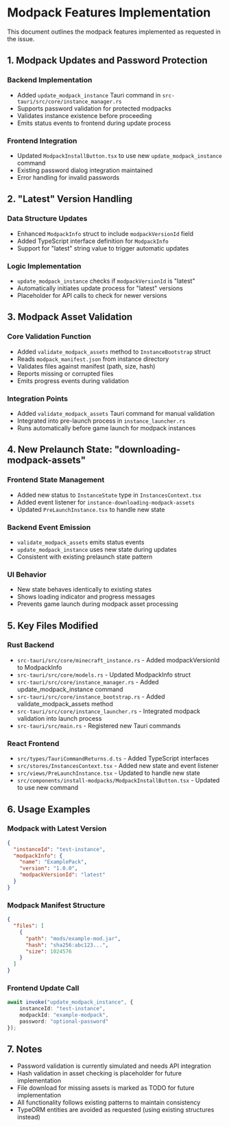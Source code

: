 # Modpack Features Implementation

This document outlines the modpack features implemented as requested in the issue.

## 1. Modpack Updates and Password Protection

### Backend Implementation
- Added `update_modpack_instance` Tauri command in `src-tauri/src/core/instance_manager.rs`
- Supports password validation for protected modpacks
- Validates instance existence before proceeding
- Emits status events to frontend during update process

### Frontend Integration
- Updated `ModpackInstallButton.tsx` to use new `update_modpack_instance` command
- Existing password dialog integration maintained
- Error handling for invalid passwords

## 2. "Latest" Version Handling

### Data Structure Updates
- Enhanced `ModpackInfo` struct to include `modpackVersionId` field
- Added TypeScript interface definition for `ModpackInfo`
- Support for "latest" string value to trigger automatic updates

### Logic Implementation
- `update_modpack_instance` checks if `modpackVersionId` is "latest"
- Automatically initiates update process for "latest" versions
- Placeholder for API calls to check for newer versions

## 3. Modpack Asset Validation

### Core Validation Function
- Added `validate_modpack_assets` method to `InstanceBootstrap` struct
- Reads `modpack_manifest.json` from instance directory
- Validates files against manifest (path, size, hash)
- Reports missing or corrupted files
- Emits progress events during validation

### Integration Points
- Added `validate_modpack_assets` Tauri command for manual validation
- Integrated into pre-launch process in `instance_launcher.rs`
- Runs automatically before game launch for modpack instances

## 4. New Prelaunch State: "downloading-modpack-assets"

### Frontend State Management
- Added new status to `InstanceState` type in `InstancesContext.tsx`
- Added event listener for `instance-downloading-modpack-assets`
- Updated `PreLaunchInstance.tsx` to handle new state

### Backend Event Emission
- `validate_modpack_assets` emits status events
- `update_modpack_instance` uses new state during updates
- Consistent with existing prelaunch state pattern

### UI Behavior
- New state behaves identically to existing states
- Shows loading indicator and progress messages
- Prevents game launch during modpack asset processing

## 5. Key Files Modified

### Rust Backend
- `src-tauri/src/core/minecraft_instance.rs` - Added modpackVersionId to ModpackInfo
- `src-tauri/src/core/models.rs` - Updated ModpackInfo struct
- `src-tauri/src/core/instance_manager.rs` - Added update_modpack_instance command
- `src-tauri/src/core/instance_bootstrap.rs` - Added validate_modpack_assets method
- `src-tauri/src/core/instance_launcher.rs` - Integrated modpack validation into launch process
- `src-tauri/src/main.rs` - Registered new Tauri commands

### React Frontend
- `src/types/TauriCommandReturns.d.ts` - Added TypeScript interfaces
- `src/stores/InstancesContext.tsx` - Added new state and event listener
- `src/views/PreLaunchInstance.tsx` - Updated to handle new state
- `src/components/install-modpacks/ModpackInstallButton.tsx` - Updated to use new command

## 6. Usage Examples

### Modpack with Latest Version
```json
{
  "instanceId": "test-instance",
  "modpackInfo": {
    "name": "ExamplePack",
    "version": "1.0.0",
    "modpackVersionId": "latest"
  }
}
```

### Modpack Manifest Structure
```json
{
  "files": [
    {
      "path": "mods/example-mod.jar",
      "hash": "sha256:abc123...",
      "size": 1024576
    }
  ]
}
```

### Frontend Update Call
```typescript
await invoke("update_modpack_instance", {
    instanceId: "test-instance",
    modpackId: "example-modpack",
    password: "optional-password"
});
```

## 7. Notes

- Password validation is currently simulated and needs API integration
- Hash validation in asset checking is placeholder for future implementation
- File download for missing assets is marked as TODO for future implementation
- All functionality follows existing patterns to maintain consistency
- TypeORM entities are avoided as requested (using existing structures instead)